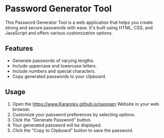 # Password Generator Tool

This Password Generator Tool is a web application that helps you create strong and secure passwords with ease. It's built using HTML, CSS, and JavaScript and offers various customization options.

## Features

- Generate passwords of varying lengths.
- Include uppercase and lowercase letters.
- Include numbers and special characters.
- Copy generated passwords to your clipboard.

## Usage
1. Open the https://www.Karannkx.github.io/passgen Website in your web browser.
2. Customize your password preferences by selecting options.
3. Click the "Generate Password" button.
4. Your generated password will be displayed.
5. Click the "Copy to Clipboard" button to save the password.
